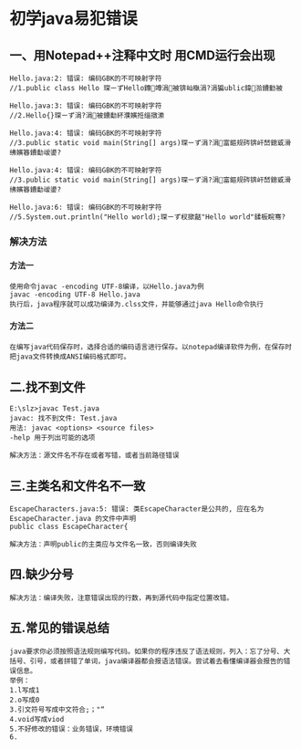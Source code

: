 # 初学java易犯错误
## 一、用Notepad++注释中文时 用CMD运行会出现

    Hello.java:2: 错误: 编码GBK的不可映射字符
    //1.public class Hello 琛ㄧずHello鏄竴涓被锛屾槸涓?涓猵ublic鍏湁鐨勭被
    
    Hello.java:3: 错误: 编码GBK的不可映射字符
    //2.Hello{}琛ㄧず涓?涓被鐨勫紑濮嬪拰缁撴潫
    
    Hello.java:4: 错误: 编码GBK的不可映射字符
    //3.public static void main(String[] args)琛ㄧず涓?涓富鏂规硶锛屽嵆鎴戜滑绋嬪簭鐨勫叆鍙?
    
    Hello.java:4: 错误: 编码GBK的不可映射字符
    //3.public static void main(String[] args)琛ㄧず涓?涓富鏂规硶锛屽嵆鎴戜滑绋嬪簭鐨勫叆鍙?
    
    Hello.java:6: 错误: 编码GBK的不可映射字符
    //5.System.out.println("Hello world);琛ㄧず杈撳嚭"Hello world"鍒板睆骞?


### 解决方法
#### 方法一
	使用命令javac -encoding UTF-8编译，以Hello.java为例
	javac -encoding UTF-8 Hello.java
	执行后，java程序就可以成功编译为.clss文件，并能够通过java Hello命令执行

#### 方法二
	在编写java代码保存时，选择合适的编码语言进行保存。以notepad编译软件为例，在保存时把java文件转换成ANSI编码格式即可。



## 二.找不到文件
    E:\slz>javac Test.java
    javac: 找不到文件: Test.java
    用法: javac <options> <source files>
    -help 用于列出可能的选项
    
    解决方法：源文件名不存在或者写错，或者当前路径错误


## 三.主类名和文件名不一致

	EscapeCharacters.java:5: 错误: 类EscapeCharacter是公共的, 应在名为EscapeCharacter.java 的文件中声明
	public class EscapeCharacter{
	
	解决方法：声明public的主类应与文件名一致，否则编译失败

## 四.缺少分号
	解决方法：编译失败，注意错误出现的行数，再到源代码中指定位置改错。

## 五.常见的错误总结
	java要求你必须按照语法规则编写代码。如果你的程序违反了语法规则，列入：忘了分号、大括号、引号，或者拼错了单词，java编译器都会报语法错误。尝试着去看懂编译器会报告的错误信息。
	举例：
	1.l写成1
	2.o写成0
	3.引文符号写成中文符合;；"“
	4.void写成viod
	5.不好修改的错误：业务错误，环境错误
	6.